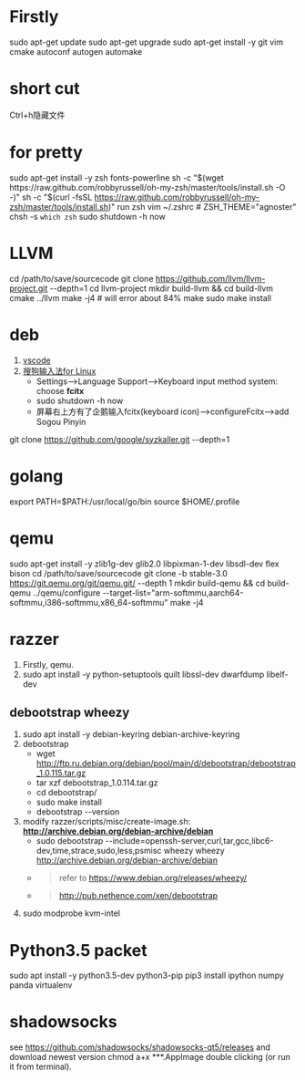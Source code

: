 # Firstly
sudo apt-get update
sudo apt-get upgrade
sudo apt-get install -y git vim cmake autoconf autogen automake

# short cut
Ctrl+h隐藏文件

# for pretty
sudo apt-get install -y zsh fonts-powerline
sh -c "$(wget https://raw.github.com/robbyrussell/oh-my-zsh/master/tools/install.sh -O -)"
sh -c "$(curl -fsSL https://raw.github.com/robbyrussell/oh-my-zsh/master/tools/install.sh)"
run zsh
vim ~/.zshrc # ZSH_THEME="agnoster"
chsh -s `which zsh`
sudo shutdown -h now

# LLVM
cd /path/to/save/sourcecode
git clone https://github.com/llvm/llvm-project.git --depth=1
cd llvm-project
mkdir build-llvm && cd build-llvm
cmake ../llvm
make -j4 # will error about 84%
make
sudo make install

# deb
1. [vscode](https://code.visualstudio.com/)
2. [搜狗输入法for Linux](https://pinyin.sogou.com/linux/)
    + Settings-->Language Support-->Keyboard input method system: choose **fcitx**
    + sudo shutdown -h now
    + 屏幕右上方有了企鹅输入fcitx(keyboard icon)-->configureFcitx-->add Sogou Pinyin


git clone https://github.com/google/syzkaller.git --depth=1
# golang
export PATH=$PATH:/usr/local/go/bin
source $HOME/.profile

# qemu
sudo apt-get install -y zlib1g-dev glib2.0 libpixman-1-dev libsdl-dev flex bison
cd /path/to/save/sourcecode
git clone -b stable-3.0 https://git.qemu.org/git/qemu.git/ --depth 1
mkdir build-qemu && cd build-qemu
../qemu/configure --target-list="arm-softmmu,aarch64-softmmu,i386-softmmu,x86_64-softmmu"
make -j4

# razzer
1. Firstly, qemu.
2. sudo apt install -y python-setuptools quilt libssl-dev dwarfdump libelf-dev
## debootstrap wheezy
1. sudo apt install -y debian-keyring debian-archive-keyring
2. debootstrap
    + wget http://ftp.ru.debian.org/debian/pool/main/d/debootstrap/debootstrap_1.0.115.tar.gz
    + tar xzf debootstrap_1.0.114.tar.gz 
    + cd debootstrap/
    + sudo make install
    + debootstrap --version
3. modify razzer/scripts/misc/create-image.sh: **http://archive.debian.org/debian-archive/debian**
    + sudo debootstrap --include=openssh-server,curl,tar,gcc,libc6-dev,time,strace,sudo,less,psmisc wheezy wheezy http://archive.debian.org/debian-archive/debian
    + >refer to https://www.debian.org/releases/wheezy/
    + >http://pub.nethence.com/xen/debootstrap
4. sudo modprobe kvm-intel


# Python3.5 packet
sudo apt install -y python3.5-dev python3-pip
pip3 install ipython numpy panda virtualenv

# shadowsocks
see https://github.com/shadowsocks/shadowsocks-qt5/releases and download newest version
chmod a+x ***.AppImage
double clicking (or run it from terminal).